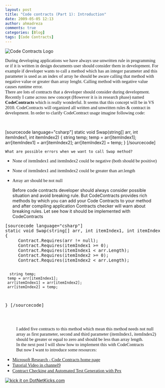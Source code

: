 ```yaml
---
layout: post
title: "Code contracts (Part 1): Introduction"
date: 2009-05-05 12:13
author: ahmadreza
comments: true
categories: [Blog]
tags: [Code Contracts]
---
```



![](https://ahmadrezaa.files.wordpress.com/2009/05/codecontracts_sm.png "Code Contracts Logo")
  <p style="font-family:calibri;font-size:11pt;margin:0;">During developing applications we have always use unwritten rule in programming or if it is written in design documents user should consider them in development. For example if developer wants to call a method which has an integer parameter and this parameter is used as an index of array he should be aware calling that method with negative value or greater than array lenght. Calling method with negative value causes runtime error.
  <p style="font-family:calibri;font-size:11pt;margin:0;">There are lots of contracts that a developer should consider during development. Recently I came across new concept (However it is in research phase) named <span style="font-weight:bold;">CodeContracts</span> which is really wonderful. It seems that this concept will be in VS 2010. CodeContracts will organized all written and unwritten rules &amp; contract in development. In order to clarify CodeContract usage imagine following code:
  

&#160;
  <div style="display:inline;float:none;margin:0;padding:0;" id="scid:887EC618-8FBE-49a5-A908-2339AF2EC720:16431c63-05a2-4b5f-8502-6de23c7a2d5c" class="wlWriterEditableSmartContent">


[sourcecode language="csharp"]
static void Swap(string[] arr, int itemIndex1, int itemIndex2)
{
    string temp;
    temp = arr[itemIndex1];
    arr[itemIndex1] = arr[itemIndex2];
    arr[itemIndex2] = temp;
}
[/sourcecode]
</pre></div>


    
    What are possible errors when we want to call Swap method?
    



*   <span style="font-family:calibri;font-size:11pt;">None of itemIndex1 and itemIndex2 could be negative (both should be positive)</span> 
*   <span style="font-family:calibri;font-size:11pt;">None of itemIndex1 and itemIndex2 could be greater than arr.length</span> 
*   <span style="font-family:calibri;font-size:11pt;">Array arr should be not null</span> 


    
    Before code contracts developer should always consider possible situation and avoid breaking rule. But CodeContracts provides rich methods by which you can add your Code Contracts to your method and after compiling application Contracts checker will warn about breaking rules. Let see how it should be implemented with CodeContracts
    

<div style="display:inline;float:none;margin:0;padding:0;" id="scid:887EC618-8FBE-49a5-A908-2339AF2EC720:a3de732f-82e9-4746-8e5d-007b5636e4c8" class="wlWriterEditableSmartContent"><pre>
[sourcecode language="csharp"]
static void Swap(string[] arr, int itemIndex1, int itemIndex2)
{
     Contract.Requires(arr != null);
     Contract.Requires(itemIndex1 &gt;= 0);
     Contract.Requires(itemIndex1 &lt; arr.Length);
     Contract.Requires(itemIndex2 &gt;= 0);
     Contract.Requires(itemIndex2 &lt; arr.Length);

      string temp;
     temp = arr[itemIndex1];
     arr[itemIndex1] = arr[itemIndex2];
     arr[itemIndex2] = temp; 
} [/sourcecode]

</div>

<p style="font-family:calibri;font-size:11pt;margin:0 0 0 .375in;">&#160;


<p style="font-family:calibri;font-size:11pt;margin:0 0 0 .375in;">I added five contracts to this method which mean this method needs not null array as first parameter, second and third parameter (itemIndex1, itemIndex2) should be greater or equal to zero and should be less than array length.


<p style="font-family:calibri;font-size:11pt;margin:0 0 0 .375in;">In the next post I will show how to implement this with CodeContracts


<p style="font-family:calibri;font-size:11pt;margin:0 0 0 .375in;">But now I want to introduce some resources:




*   <a href="https://research.microsoft.com/en-us/projects/contracts/"><span style="font-family:calibri;font-size:11pt;">Microsoft Research - Code Contracts home page</span></a> 
*   <a href="https://channel9.msdn.com/posts/Peli/Getting-started-with-Code-Contracts-in-Visual-Studio-2008/"><span style="font-family:calibri;font-size:11pt;">Tutorial Video in channel9</span></a> 
*   <a href="https://channel9.msdn.com/pdc2008/TL51/"><span style="font-family:calibri;font-size:11pt;">Contract Checking and Automated Test Generation with Pex</span></a> 



<a href="https://www.dotnetkicks.com/kick/?url=http%3a%2f%2fahmadreza.com%2fgf%2fblog%2fcode-contracts-part-1-introduction%2f">![kick it on DotNetKicks.com](https://www.dotnetkicks.com/Services/Images/KickItImageGenerator.ashx?url=http%3a%2f%2fahmadreza.com%2fgf%2fblog%2fcode-contracts-part-1-introduction%2f)</a>


